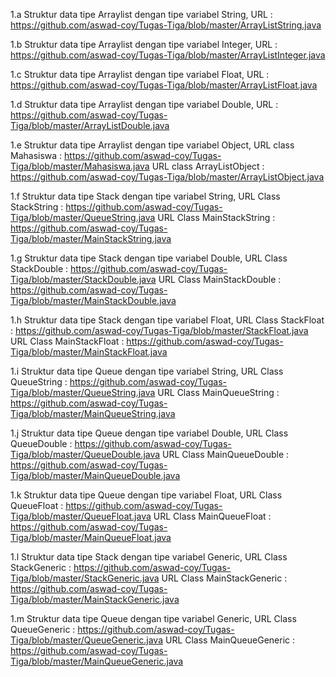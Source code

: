 1.a Struktur data tipe Arraylist dengan tipe variabel String, 
URL : https://github.com/aswad-coy/Tugas-Tiga/blob/master/ArrayListString.java

1.b Struktur data tipe Arraylist dengan tipe variabel Integer, 
URL : https://github.com/aswad-coy/Tugas-Tiga/blob/master/ArrayListInteger.java

1.c Struktur data tipe Arraylist dengan tipe variabel Float, 
URL : https://github.com/aswad-coy/Tugas-Tiga/blob/master/ArrayListFloat.java

1.d Struktur data tipe Arraylist dengan tipe variabel Double, 
URL : https://github.com/aswad-coy/Tugas-Tiga/blob/master/ArrayListDouble.java

1.e Struktur data tipe Arraylist dengan tipe variabel Object, 
URL class Mahasiswa : https://github.com/aswad-coy/Tugas-Tiga/blob/master/Mahasiswa.java
URL class ArrayListObject : https://github.com/aswad-coy/Tugas-Tiga/blob/master/ArrayListObject.java

1.f Struktur data tipe Stack dengan tipe variabel String, 
URL Class StackString : https://github.com/aswad-coy/Tugas-Tiga/blob/master/QueueString.java 
URL Class MainStackString : https://github.com/aswad-coy/Tugas-Tiga/blob/master/MainStackString.java

1.g Struktur data tipe Stack dengan tipe variabel Double, 
URL Class StackDouble : https://github.com/aswad-coy/Tugas-Tiga/blob/master/StackDouble.java 
URL Class MainStackDouble : https://github.com/aswad-coy/Tugas-Tiga/blob/master/MainStackDouble.java

1.h Struktur data tipe Stack dengan tipe variabel Float, 
URL Class StackFloat : https://github.com/aswad-coy/Tugas-Tiga/blob/master/StackFloat.java
URL Class MainStackFloat : https://github.com/aswad-coy/Tugas-Tiga/blob/master/MainStackFloat.java

1.i Struktur data tipe Queue dengan tipe variabel String, 
URL Class QueueString : https://github.com/aswad-coy/Tugas-Tiga/blob/master/QueueString.java 
URL Class MainQueueString : https://github.com/aswad-coy/Tugas-Tiga/blob/master/MainQueueString.java

1.j Struktur data tipe Queue dengan tipe variabel Double, 
URL Class QueueDouble : https://github.com/aswad-coy/Tugas-Tiga/blob/master/QueueDouble.java 
URL Class MainQueueDouble : https://github.com/aswad-coy/Tugas-Tiga/blob/master/MainQueueDouble.java

1.k Struktur data tipe Queue dengan tipe variabel Float, 
URL Class QueueFloat : https://github.com/aswad-coy/Tugas-Tiga/blob/master/QueueFloat.java
URL Class MainQueueFloat : https://github.com/aswad-coy/Tugas-Tiga/blob/master/MainQueueFloat.java

1.l Struktur data tipe Stack dengan tipe variabel Generic, 
URL Class StackGeneric : https://github.com/aswad-coy/Tugas-Tiga/blob/master/StackGeneric.java
URL Class MainStackGeneric : https://github.com/aswad-coy/Tugas-Tiga/blob/master/MainStackGeneric.java

1.m Struktur data tipe Queue dengan tipe variabel Generic, 
URL Class QueueGeneric : https://github.com/aswad-coy/Tugas-Tiga/blob/master/QueueGeneric.java 
URL Class MainQueueGeneric : https://github.com/aswad-coy/Tugas-Tiga/blob/master/MainQueueGeneric.java
